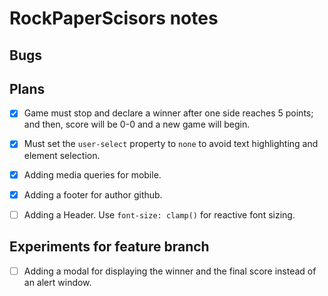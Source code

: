# RockPaperScisors notes
## Bugs
## Plans
- [x] Game must stop and declare a winner after one side reaches 5 points; and then, score will be 0-0 and a new game will begin.

- [x] Must set the `user-select` property to `none` to avoid text highlighting and element selection.

- [x] Adding media queries for mobile.

- [x] Adding a footer for author github.

- [ ] Adding a Header. Use `font-size: clamp()` for reactive font sizing.

## Experiments for feature branch

 - [ ] Adding a modal for displaying the winner and the final score instead of an alert window.